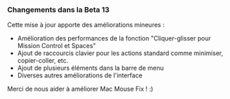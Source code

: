 ### Changements dans la Beta 13

Cette mise à jour apporte des améliorations mineures :

- Amélioration des performances de la fonction "Cliquer-glisser pour Mission Control et Spaces"
- Ajout de raccourcis clavier pour les actions standard comme minimiser, copier-coller, etc.
- Ajout de plusieurs éléments dans la barre de menu
- Diverses autres améliorations de l'interface

Merci de nous aider à améliorer Mac Mouse Fix ! :)